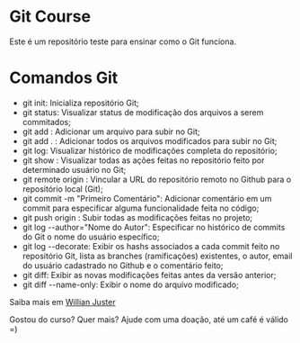 # Git Course

Este é um repositório teste para ensinar como o Git funciona.

# Comandos Git

- git init: Inicializa repositório Git;
- git status: Visualizar status de modificação dos arquivos a serem commitados;
- git add <nome-do-arquivo>: Adicionar um arquivo para subir no Git;
- git add . : Adicionar todos os arquivos modificados para subir no Git;
- git log: Visualizar histórico de modificações completa do repositório;
- git show <hash-commitado>: Visualizar todas as ações feitas no repositório feito por determinado usuário no Git;
- git remote origin <nome-da-branch> <url-do-repositorio>: Vincular a URL do repositório remoto no Github para o repositório local (Git);
- git commit -m "Primeiro Comentário": Adicionar comentário em um commit para especificar alguma funcionalidade feita no código;
- git push origin <nome-da-branch>: Subir todas as modificações feitas no projeto;
- git log --author="Nome do Autor": Especificar no histórico de commits do Git o nome do usuário específico;
- git log --decorate: Exibir os hashs associados a cada commit feito no repositório Git, lista as branches (ramificações) existentes, o autor, email do usuário cadastrado no Github e o comentário feito;
- git diff: Exibir as novas modificações feitas antes da versão anterior;
- git diff --name-only: Exibir o nome do arquivo modificado;

Saiba mais em [Willian Juster](https://willianjuster.com.br)

Gostou do curso? Quer mais? Ajude com uma doação, até um café é válido =)